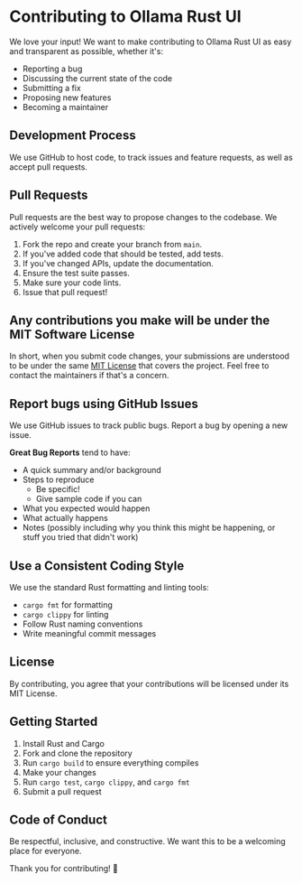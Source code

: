 # Contributing to Ollama Rust UI

We love your input! We want to make contributing to Ollama Rust UI as easy and transparent as possible, whether it's:

- Reporting a bug
- Discussing the current state of the code
- Submitting a fix
- Proposing new features
- Becoming a maintainer

## Development Process

We use GitHub to host code, to track issues and feature requests, as well as accept pull requests.

## Pull Requests

Pull requests are the best way to propose changes to the codebase. We actively welcome your pull requests:

1. Fork the repo and create your branch from `main`.
2. If you've added code that should be tested, add tests.
3. If you've changed APIs, update the documentation.
4. Ensure the test suite passes.
5. Make sure your code lints.
6. Issue that pull request!

## Any contributions you make will be under the MIT Software License

In short, when you submit code changes, your submissions are understood to be under the same [MIT License](http://choosealicense.com/licenses/mit/) that covers the project. Feel free to contact the maintainers if that's a concern.

## Report bugs using GitHub Issues

We use GitHub issues to track public bugs. Report a bug by opening a new issue.

**Great Bug Reports** tend to have:

- A quick summary and/or background
- Steps to reproduce
  - Be specific!
  - Give sample code if you can
- What you expected would happen
- What actually happens
- Notes (possibly including why you think this might be happening, or stuff you tried that didn't work)

## Use a Consistent Coding Style

We use the standard Rust formatting and linting tools:

- `cargo fmt` for formatting
- `cargo clippy` for linting
- Follow Rust naming conventions
- Write meaningful commit messages

## License

By contributing, you agree that your contributions will be licensed under its MIT License.

## Getting Started

1. Install Rust and Cargo
2. Fork and clone the repository
3. Run `cargo build` to ensure everything compiles
4. Make your changes
5. Run `cargo test`, `cargo clippy`, and `cargo fmt`
6. Submit a pull request

## Code of Conduct

Be respectful, inclusive, and constructive. We want this to be a welcoming place for everyone.

Thank you for contributing! 🚀
